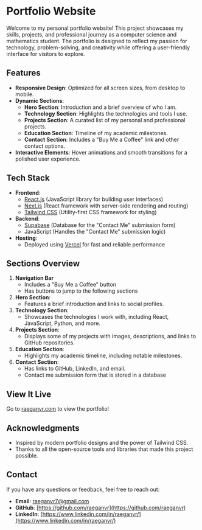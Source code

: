 # Portfolio Website

Welcome to my personal portfolio website! This project showcases my skills, projects, and professional journey as a computer science and mathematics student. The portfolio is designed to reflect my passion for technology, problem-solving, and creativity while offering a user-friendly interface for visitors to explore.

## Features

- **Responsive Design**: Optimized for all screen sizes, from desktop to mobile.
- **Dynamic Sections**:
  - **Hero Section**: Introduction and a brief overview of who I am.
  - **Technology Section**: Highlights the technologies and tools I use.
  - **Projects Section**: A curated list of my personal and professional projects.
  - **Education Section**: Timeline of my academic milestones.
  - **Contact Section**: Includes a "Buy Me a Coffee" link and other contact options.
- **Interactive Elements**: Hover animations and smooth transitions for a polished user experience.

## Tech Stack

- **Frontend**:
  - [React.js](https://reactjs.org/) (JavaScript library for building user interfaces)
  - [Next.js](https://nextjs.org/) (React framework with server-side rendering and routing)
  - [Tailwind CSS](https://tailwindcss.com/) (Utility-first CSS framework for styling)
- **Backend**:
  - [Supabase](https://supabase.com/) (Database for the "Contact Me" submission form)
  - JavaScript (Handles the "Contact Me" submission logic)
- **Hosting**:
  - Deployed using [Vercel](https://vercel.com/) for fast and reliable performance

## Sections Overview

1. **Navigation Bar**
   - Includes a "Buy Me a Coffee" button
   - Has buttons to jump to the following sections 
1. **Hero Section**: 
   - Features a brief introduction and links to social profiles.
2. **Technology Section**:
   - Showcases the technologies I work with, including React, JavaScript, Python, and more.
3. **Projects Section**:
   - Displays some of my projects with images, descriptions, and links to GitHub repositories.
4. **Education Section**:
   - Highlights my academic timeline, including notable milestones.
5. **Contact Section**:
   -  Has links to GitHub, LinkedIn, and email.
   -  Contact me submission form that is stored in a database

## View It Live

Go to [raeganvr.com](https://raeganvr.com) to view the portfolio!

## Acknowledgments

- Inspired by modern portfolio designs and the power of Tailwind CSS.
- Thanks to all the open-source tools and libraries that made this project possible.

## Contact

If you have any questions or feedback, feel free to reach out:

- **Email**: [raeganvr7@gmail.com](mailto:raeganvr7@gmail.com)
- **GitHub**: [https://github.com/raeganvr](https://github.com/raeganvr)
- **LinkedIn**: [https://www.linkedin.com/in/raeganvr/](https://www.linkedin.com/in/raeganvr/)
